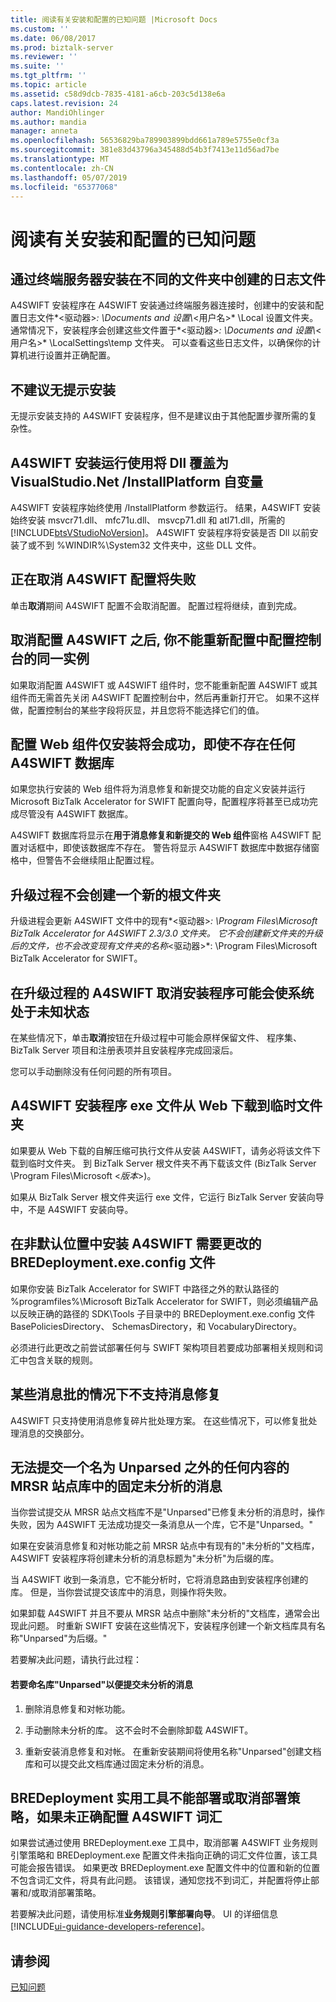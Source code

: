 ```yaml
---
title: 阅读有关安装和配置的已知问题 |Microsoft Docs
ms.custom: ''
ms.date: 06/08/2017
ms.prod: biztalk-server
ms.reviewer: ''
ms.suite: ''
ms.tgt_pltfrm: ''
ms.topic: article
ms.assetid: c58d9dcb-7835-4181-a6cb-203c5d138e6a
caps.latest.revision: 24
author: MandiOhlinger
ms.author: mandia
manager: anneta
ms.openlocfilehash: 56536829ba789903899bdd661a789e5755e0cf3a
ms.sourcegitcommit: 381e83d43796a345488d54b3f7413e11d56ad7be
ms.translationtype: MT
ms.contentlocale: zh-CN
ms.lasthandoff: 05/07/2019
ms.locfileid: "65377068"
---
```

# <a name="read-the-installation-and-configuration-known-issues"></a>阅读有关安装和配置的已知问题
  
## <a name="installing-over-terminal-server-creates-log-files-in-a-different-folder"></a>通过终端服务器安装在不同的文件夹中创建的日志文件  
 A4SWIFT 安装程序在 A4SWIFT 安装通过终端服务器连接时，创建中的安装和配置日志文件*\<驱动器\>*: \Documents and 设置\\*\<用户名\>* \Local 设置文件夹。 通常情况下，安装程序会创建这些文件置于*\<驱动器\>*: \Documents and 设置\\*\<用户名\>* \LocalSettings\temp 文件夹。 可以查看这些日志文件，以确保你的计算机进行设置并正确配置。  
  
## <a name="silent-installation-is-not-recommended"></a>不建议无提示安装  
 无提示安装支持的 A4SWIFT 安装程序，但不是建议由于其他配置步骤所需的复杂性。  
  
## <a name="a4swift-setup-runs-with-the-installplatform-argument-that-overwrites-dlls-for-visualstudionet"></a>A4SWIFT 安装运行使用将 Dll 覆盖为 VisualStudio.Net /InstallPlatform 自变量  
 A4SWIFT 安装程序始终使用 /InstallPlatform 参数运行。 结果，A4SWIFT 安装始终安装 msvcr71.dll、 mfc71u.dll、 msvcp71.dll 和 atl71.dll，所需的[!INCLUDE[btsVStudioNoVersion](../../includes/btsvstudionoversion-md.md)]。 A4SWIFT 安装程序将安装是否 Dll 以前安装了或不到 %WINDIR%\System32 文件夹中，这些 DLL 文件。  
  
## <a name="canceling-a4swift-configuration-will-fail"></a>正在取消 A4SWIFT 配置将失败  
 单击**取消**期间 A4SWIFT 配置不会取消配置。 配置过程将继续，直到完成。  
  
## <a name="after-unconfiguring-a4swift-you-cannot-reconfigure-in-the-same-instance-of-the-configuration-console"></a>取消配置 A4SWIFT 之后, 你不能重新配置中配置控制台的同一实例  
 如果取消配置 A4SWIFT 或 A4SWIFT 组件时，您不能重新配置 A4SWIFT 或其组件而无需首先关闭 A4SWIFT 配置控制台中，然后再重新打开它。 如果不这样做，配置控制台的某些字段将灰显，并且您将不能选择它们的值。  
  
## <a name="configuration-of-a-web-components-only-installation-will-succeed-even-if-no-a4swift-database-exists"></a>配置 Web 组件仅安装将会成功，即使不存在任何 A4SWIFT 数据库  
 如果您执行安装的 Web 组件将为消息修复和新提交功能的自定义安装并运行 Microsoft BizTalk Accelerator for SWIFT 配置向导，配置程序将甚至已成功完成尽管没有 A4SWIFT 数据库。  
  
 A4SWIFT 数据库将显示在**用于消息修复和新提交的 Web 组件**窗格 A4SWIFT 配置对话框中，即使该数据库不存在。 警告将显示 A4SWIFT 数据库中数据存储窗格中，但警告不会继续阻止配置过程。  
  
## <a name="upgrade-process-does-not-create-a-new-root-folder"></a>升级过程不会创建一个新的根文件夹  
 升级进程会更新 A4SWIFT 文件中的现有*\<驱动器\>*: \Program Files\Microsoft BizTalk Accelerator for A4SWIFT 2.3/3.0 文件夹。 它不会创建新文件夹的升级后的文件，也不会改变现有文件夹的名称*\<驱动器\>*: \Program Files\Microsoft BizTalk Accelerator for SWIFT。  
  
## <a name="canceling-setup-during-an-upgrade-for-a4swift-may-leave-your-system-in-an-unknown-state"></a>在升级过程的 A4SWIFT 取消安装程序可能会使系统处于未知状态  
 在某些情况下，单击**取消**按钮在升级过程中可能会原样保留文件、 程序集、 BizTalk Server 项目和注册表项并且安装程序完成回滚后。  
  
 您可以手动删除没有任何问题的所有项目。  
  
## <a name="download-the-a4swift-setup-exe-file-from-the-web-into-a-temp-folder"></a>A4SWIFT 安装程序 exe 文件从 Web 下载到临时文件夹  
 如果要从 Web 下载的自解压缩可执行文件从安装 A4SWIFT，请务必将该文件下载到临时文件夹。 到 BizTalk Server 根文件夹不再下载该文件 (BizTalk Server \Program Files\Microsoft \<*版本*\>)。  
  
 如果从 BizTalk Server 根文件夹运行 exe 文件，它运行 BizTalk Server 安装向导中，不是 A4SWIFT 安装向导。  
  
## <a name="installing-a4swift-in-a-location-other-than-the-default-requires-changes-to-the-bredeploymentexeconfig-file"></a>在非默认位置中安装 A4SWIFT 需要更改的 BREDeployment.exe.config 文件  
 如果你安装 BizTalk Accelerator for SWIFT 中路径之外的默认路径的 %programfiles%\Microsoft BizTalk Accelerator for SWIFT，则必须编辑产品以反映正确的路径的 SDK\Tools 子目录中的 BREDeployment.exe.config 文件BasePoliciesDirectory、 SchemasDirectory，和 VocabularyDirectory。  
  
 必须进行此更改之前尝试部署任何与 SWIFT 架构项目若要成功部署相关规则和词汇中包含关联的规则。  
  
## <a name="message-repair-is-not-supported-for-certain-batched-message-scenarios"></a>某些消息批的情况下不支持消息修复  
 A4SWIFT 只支持使用消息修复碎片批处理方案。 在这些情况下，可以修复批处理消息的交换部分。  
  
## <a name="you-cannot-submit-a-fixed-unparsed-message-from-a-mrsr-site-library-named-anything-other-than-unparsed"></a>无法提交一个名为 Unparsed 之外的任何内容的 MRSR 站点库中的固定未分析的消息  
 当你尝试提交从 MRSR 站点文档库不是"Unparsed"已修复未分析的消息时，操作失败，因为 A4SWIFT 无法成功提交一条消息从一个库，它不是"Unparsed。"  
  
 如果在安装消息修复和对帐功能之前 MRSR 站点中有现有的"未分析的"文档库，A4SWIFT 安装程序将创建未分析的消息标题为"未分析"为后缀的库。  
  
 当 A4SWIFT 收到一条消息，它不能分析时，它将消息路由到安装程序创建的库。 但是，当你尝试提交该库中的消息，则操作将失败。  
  
 如果卸载 A4SWIFT 并且不要从 MRSR 站点中删除"未分析的"文档库，通常会出现此问题。  时重新 SWIFT 安装在这些情况下，安装程序创建一个新文档库具有名称"Unparsed"为后缀。"  
  
 若要解决此问题，请执行此过程：  
  
#### <a name="to-name-a-library-unparsed-in-order-to-submit-unparsed-messages"></a>若要命名库"Unparsed"以便提交未分析的消息  
  
1.  删除消息修复和对帐功能。  
  
2.  手动删除未分析的库。 这不会时不会删除卸载 A4SWIFT。  
  
3.  重新安装消息修复和对帐。 在重新安装期间将使用名称"Unparsed"创建文档库和可以提交此文档库通过固定未分析的消息。  
  
## <a name="bredeployment-utility-cannot-deploy-or-undeploy-policies-if-a4swift-vocabularies-are-not-correctly-configured"></a>BREDeployment 实用工具不能部署或取消部署策略，如果未正确配置 A4SWIFT 词汇  
 如果尝试通过使用 BREDeployment.exe 工具中，取消部署 A4SWIFT 业务规则引擎策略和 BREDeployment.exe 配置文件未指向正确的词汇文件位置，该工具可能会报告错误。 如果更改 BREDeployment.exe 配置文件中的位置和新的位置不包含词汇文件，将具有此问题。 该错误，通知您找不到词汇，并配置将停止部署和/或取消部署策略。  
  
 若要解决此问题，请使用标准**业务规则引擎部署向导**。 UI 的详细信息[!INCLUDE[ui-guidance-developers-reference](../../includes/ui-guidance-developers-reference.md)]。
  
## <a name="see-also"></a>请参阅  
 [已知问题](../../adapters-and-accelerators/accelerator-swift/known-issues5.md)